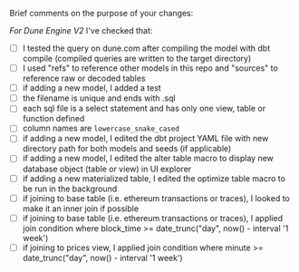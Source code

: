 Brief comments on the purpose of your changes:


*For Dune Engine V2*
I've checked that:

* [ ] I tested the query on dune.com after compiling the model with dbt compile (compiled queries are written to the target directory)
* [ ] I used "refs" to reference other models in this repo and "sources" to reference raw or decoded tables 
* [ ] if adding a new model, I added a test
* [ ] the filename is unique and ends with .sql
* [ ] each sql file is a select statement and has only one view, table or function defined  
* [ ] column names are `lowercase_snake_cased`
* [ ] if adding a new model, I edited the dbt project YAML file with new directory path for both models and seeds (if applicable)
* [ ] if adding a new model, I edited the alter table macro to display new database object (table or view) in UI explorer
* [ ] if adding a new materialized table, I edited the optimize table macro to be run in the background
* [ ] if joining to base table (i.e. ethereum transactions or traces), I looked to make it an inner join if possible
* [ ] if joining to base table (i.e. ethereum transactions or traces), I applied join condition where block_time >= date_trunc("day", now() - interval '1 week')
* [ ] if joining to prices view, I applied join condition where minute >= date_trunc("day", now() - interval '1 week')

